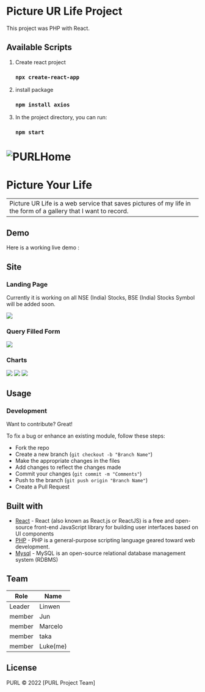 <!-- React-router-dom -->
<!-- JQuery -->

# Picture UR Life Project
This project was PHP with React.



## Available Scripts

1. Create react project
    ### `npx create-react-app`

2. install package
    ### `npm install axios`

3. In the project directory, you can run:
    ### `npm start`

# ![PURLHome](https://user-images.githubusercontent.com/107653868/209731541-1006758f-850c-45df-80fc-d8f8ba3b630a.png)
# Picture Your Life
<table>
  <tr>
    <td>
      Picture UR Life is a web service that saves pictures of my life in the form of a gallery that I want to record.
    </td>
  </tr>
</table>


## Demo
Here is a working live demo :  


## Site

### Landing Page
Currently it is working on all NSE (India) Stocks, BSE (India) Stocks Symbol will be added soon.

![](https://iharsh234.github.io/WebApp/images/demo/web_app_face.JPG)

### Query Filled Form
![](https://iharsh234.github.io/WebApp/images/demo/demo_query.JPG)

### Charts
![](https://iharsh234.github.io/WebApp/images/demo/demo_chart1.JPG)
![](https://iharsh234.github.io/WebApp/images/demo/demo_chart2.JPG)
![](https://iharsh234.github.io/WebApp/images/demo/demo_chart3.JPG)

## Usage 

### Development
Want to contribute? Great!

To fix a bug or enhance an existing module, follow these steps:

- Fork the repo
- Create a new branch (`git checkout -b "Branch Name"`)
- Make the appropriate changes in the files
- Add changes to reflect the changes made
- Commit your changes (`git commit -m "Comments"`)
- Push to the branch (`git push origin "Branch Name"`)
- Create a Pull Request 


## Built with 

- [React](https://en.wikipedia.org/wiki/React_(JavaScript_library)) - React (also known as React.js or ReactJS) is a free and open-source front-end JavaScript library for building user interfaces based on UI components
- [PHP](https://en.wikipedia.org/wiki/PHP) - PHP is a general-purpose scripting language geared toward web development.
- [Mysql](https://en.wikipedia.org/wiki/MySQL) - MySQL is an open-source relational database management system (RDBMS)


## Team

<table>
  <thead>
    <tr>
      <th>
        Role
      </th>
      <th>
        Name
      </th>
    </tr>
  </thead>
  <tbody>
    <tr>
      <td>
        Leader
      </td>
      <td>
        Linwen
      </td>
    </tr>
    <tr>
      <td>
        member
      </td>
      <td>
        Jun
      </td>
    </tr>
    <tr>
      <td>
        member
      </td>
      <td>
        Marcelo
      </td>
    </tr>
    <tr>
      <td>
        member
      </td>
      <td>
        taka
      </td>
    </tr>
    <tr>
      <td>
        member
      </td>
      <td>
        Luke(me)
      </td>
    </tr>
  </tbody>
</table>

## License

PURL © 2022 [PURL Project Team]

